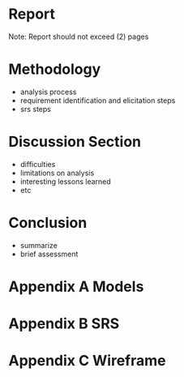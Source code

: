 # Report

Note: Report should not exceed (2) pages

# Methodology
* analysis process
* requirement identification and elicitation steps
* srs steps

# Discussion Section
* difficulties
* limitations on analysis
* interesting lessons learned 
* etc

# Conclusion
* summarize
* brief assessment

# Appendix A Models

# Appendix B SRS

# Appendix C Wireframe


